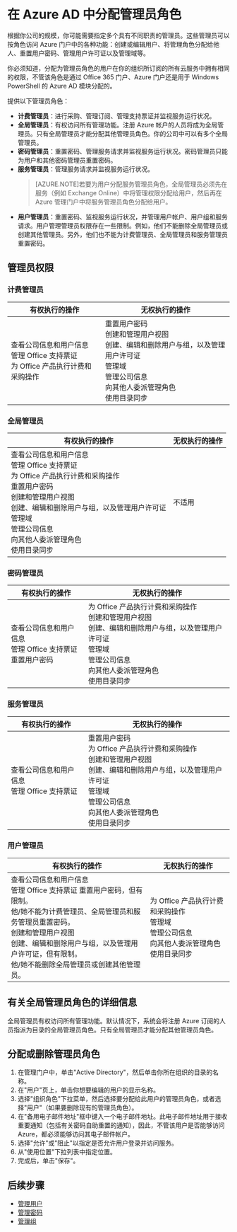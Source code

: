 <properties
	pageTitle="在 Azure AD 中分配管理员角色"
	description="介绍 Azure AD 提供的管理员角色，以及如何分配这些角色。"
	services="active-directory"
	documentationCenter=""
	authors="curtand"
	manager="stevenpo"
	editor=""/>

<tags 
	ms.service="active-directory" 
	ms.date="09/21/2015"
	wacn.date="11/02/2015"/>

# 在 Azure AD 中分配管理员角色

根据你公司的规模，你可能需要指定多个具有不同职责的管理员。这些管理员可以按角色访问 Azure 门户中的各种功能：创建或编辑用户、将管理角色分配给他人、重置用户密码、管理用户许可证以及管理域等。

你必须知道，分配为管理员角色的用户在你的组织所订阅的所有云服务中拥有相同的权限，不管该角色是通过 Office 365 门户、Azure 门户还是用于 Windows PowerShell 的 Azure AD 模块分配的。 

提供以下管理员角色：

- **计费管理员**：进行采购、管理订阅、管理支持票证并监视服务运行状况。
- **全局管理员**：有权访问所有管理功能。注册 Azure 帐户的人员将成为全局管理员。只有全局管理员才能分配其他管理员角色。你的公司中可以有多个全局管理员。
- **密码管理员**：重置密码、管理服务请求并监视服务运行状况。密码管理员只能为用户和其他密码管理员重置密码。
- **服务管理员**：管理服务请求并监视服务运行状况。
    > [AZURE.NOTE]若要为用户分配服务管理员角色，全局管理员必须先在服务（例如 Exchange Online）中将管理权限分配给用户，然后再在 Azure 管理门户中将服务管理员角色分配给用户。 
- **用户管理员**：重置密码、监视服务运行状况，并管理用户帐户、用户组和服务请求。用户管理管理员权限存在一些限制。例如，他们不能删除全局管理员或创建其他管理员。另外，他们也不能为计费管理员、全局管理员和服务管理员重置密码。

## 管理员权限

### 计费管理员

有权执行的操作 | 无权执行的操作
------------- | -------------
查看公司信息和用户信息<br>管理 Office 支持票证<br>为 Office 产品执行计费和采购操作 | 重置用户密码<br>创建和管理用户视图<br>创建、编辑和删除用户与组，以及管理用户许可证<br>管理域<br>管理公司信息<br>向其他人委派管理角色<br>使用目录同步

### 全局管理员

有权执行的操作 | 无权执行的操作
------------ | -------------
查看公司信息和用户信息<br>管理 Office 支持票证<br>为 Office 产品执行计费和采购操作 <br>重置用户密码<br> 创建和管理用户视图<br>创建、编辑和删除用户与组，以及管理用户许可证<br> 管理域 <br>管理公司信息<br>向其他人委派管理角色<br>使用目录同步 | 不适用

### 密码管理员

有权执行的操作 | 无权执行的操作
------------- | -------------
查看公司信息和用户信息<br>管理 Office 支持票证<br>重置用户密码 | 为 Office 产品执行计费和采购操作<br>创建和管理用户视图<br>创建、编辑和删除用户与组，以及管理用户许可证<br>管理域<br>管理公司信息<br>向其他人委派管理角色<br>使用目录同步

### 服务管理员

有权执行的操作 | 无权执行的操作
------------- | -------------
查看公司信息和用户信息<br>管理 Office 支持票证 | 重置用户密码<br>为 Office 产品执行计费和采购操作<br>创建和管理用户视图<br>创建、编辑和删除用户与组，以及管理用户许可证<br>管理域<br>管理公司信息<br>向其他人委派管理角色<br>使用目录同步

### 用户管理员

有权执行的操作 | 无权执行的操作
------------- | -------------
查看公司信息和用户信息<br>管理 Office 支持票证  重置用户密码，但有限制。<br> 他/她不能为计费管理员、全局管理员和服务管理员重置密码。<br>创建和管理用户视图<br>创建、编辑和删除用户与组，以及管理用户许可证，但有限制。<br> 他/她不能删除全局管理员或创建其他管理员。| 为 Office 产品执行计费和采购操作<br>管理域<br>管理公司信息<br>向其他人委派管理角色<br>使用目录同步

## 有关全局管理员角色的详细信息

全局管理员有权访问所有管理功能。默认情况下，系统会将注册 Azure 订阅的人员指派为目录的全局管理员角色。只有全局管理员才能分配其他管理员角色。 

## 分配或删除管理员角色 


1. 在管理门户中，单击"Active Directory"，然后单击你所在组织的目录的名称。
2. 在"用户"页上，单击你想要编辑的用户的显示名称。
3. 选择"组织角色"下拉菜单，然后选择要分配给此用户的管理员角色，或者选择"用户"（如果要删除现有的管理员角色）。 
4. 在"备用电子邮件地址"框中键入一个电子邮件地址。此电子邮件地址用于接收重要通知（包括有关密码自助重置的通知），因此，不管该用户是否能够访问 Azure，都必须能够访问其电子邮件帐户。
5. 选择"允许"或"阻止"以指定是否允许用户登录并访问服务。 
6. 从"使用位置"下拉列表中指定位置。
7. 完成后，单击"保存"。

## 后续步骤

- [管理用户](/documentation/articles/active-directory-manage-users)
- [管理密码](/documentation/articles/active-directory-manage-passwords)
- [管理组](/documentation/articles/active-directory-manage-groups)

<!--HONumber=57-->